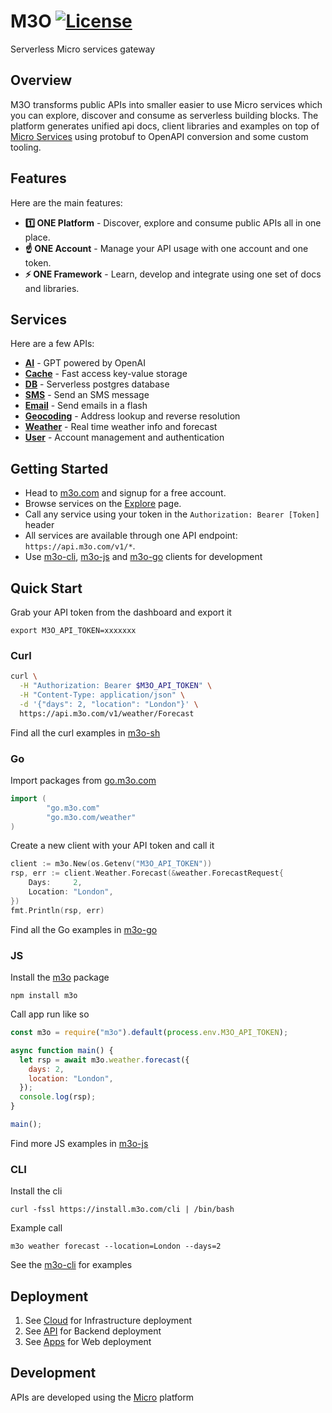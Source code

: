 # M3O [![License](https://img.shields.io/:license-apache-blue.svg)](https://opensource.org/licenses/Apache-2.0)

Serverless Micro services gateway 

## Overview

M3O transforms public APIs into smaller easier to use Micro services which you can explore, discover and consume 
as serverless building blocks. The platform generates unified api docs, client libraries and examples on top 
of [Micro Services](https://github.com/micro/services) using protobuf to OpenAPI conversion and some custom tooling. 

## Features

Here are the main features:

- **1️⃣ ONE Platform** - Discover, explore and consume public APIs all in one place. 
- **☝️ ONE Account** - Manage your API usage with one account and one token.
- **⚡ ONE Framework** - Learn, develop and integrate using one set of docs and libraries.

## Services

Here are a few APIs:

- [**AI**](https://m3o.com/ai) - GPT powered by OpenAI
- [**Cache**](https://m3o.com/cache) - Fast access key-value storage
- [**DB**](https://m3o.com/db) - Serverless postgres database 
- [**SMS**](https://m3o.com/sms) - Send an SMS message
- [**Email**](https://m3o.com/email) - Send emails in a flash
- [**Geocoding**](https://m3o.com/geocoding) - Address lookup and reverse resolution
- [**Weather**](https://m3o.com/weather) - Real time weather info and forecast
- [**User**](https://m3o.com/user) - Account management and authentication 

## Getting Started

- Head to [m3o.com](https://m3o.com) and signup for a free account.
- Browse services on the [Explore](https://m3o.com/explore) page.
- Call any service using your token in the `Authorization: Bearer [Token]` header
- All services are available through one API endpoint: `https://api.m3o.com/v1/*`.
- Use [m3o-cli](https://github.com/m3o/m3o-cli), [m3o-js](https://github.com/m3o/m3o-js) and [m3o-go](https://github.com/m3o/m3o-go) clients for development

## Quick Start

Grab your API token from the dashboard and export it

```
export M3O_API_TOKEN=xxxxxxx
```

### Curl

```bash
curl \
  -H "Authorization: Bearer $M3O_API_TOKEN" \
  -H "Content-Type: application/json" \
  -d '{"days": 2, "location": "London"}' \
  https://api.m3o.com/v1/weather/Forecast
```

Find all the curl examples in [m3o-sh](https://github.com/m3o/m3o-sh)

### Go

Import packages from [go.m3o.com](https://pkg.go.dev/go.m3o.com)

```go
import (
        "go.m3o.com"
        "go.m3o.com/weather"
)
```

Create a new client with your API token and call it

```go
client := m3o.New(os.Getenv("M3O_API_TOKEN"))
rsp, err := client.Weather.Forecast(&weather.ForecastRequest{
	Days:     2,
	Location: "London",
})
fmt.Println(rsp, err)
```

Find all the Go examples in [m3o-go](https://github.com/m3o/m3o-go)

### JS

Install the [m3o](https://www.npmjs.com/package/m3o) package

```
npm install m3o
```

Call app run like so

```javascript
const m3o = require("m3o").default(process.env.M3O_API_TOKEN);

async function main() {
  let rsp = await m3o.weather.forecast({
    days: 2,
    location: "London",
  });
  console.log(rsp);
}

main();
```

Find more JS examples in [m3o-js](https://github.com/m3o/m3o-js)

### CLI

Install the cli

```
curl -fssl https://install.m3o.com/cli | /bin/bash
```

Example call

```
m3o weather forecast --location=London --days=2
```

See the [m3o-cli](https://github.com/m3o/m3o-cli/tree/main/examples) for examples

## Deployment

1. See [Cloud](https://github.com/m3o/m3o/tree/main/cloud) for Infrastructure deployment
2. See [API](https://github.com/m3o/m3o/tree/main/api) for Backend deployment
3. See [Apps](https://github.com/m3o/m3o/tree/main/apps) for Web deployment

## Development

APIs are developed using the [Micro](https://micro.dev) platform
